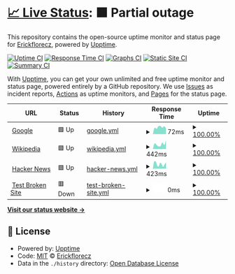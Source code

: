 # [📈 Live Status](https://Erickflorecz.github.io/upptime): <!--live status--> **🟧 Partial outage**

This repository contains the open-source uptime monitor and status page for [Erickflorecz](https://Erickflorecz.github.io/upptime), powered by [Upptime](https://github.com/upptime/upptime).

[![Uptime CI](https://github.com/Erickflorecz/upptime/workflows/Uptime%20CI/badge.svg)](https://github.com/Erickflorecz/upptime/actions?query=workflow%3A%22Uptime+CI%22)
[![Response Time CI](https://github.com/Erickflorecz/upptime/workflows/Response%20Time%20CI/badge.svg)](https://github.com/Erickflorecz/upptime/actions?query=workflow%3A%22Response+Time+CI%22)
[![Graphs CI](https://github.com/Erickflorecz/upptime/workflows/Graphs%20CI/badge.svg)](https://github.com/Erickflorecz/upptime/actions?query=workflow%3A%22Graphs+CI%22)
[![Static Site CI](https://github.com/Erickflorecz/upptime/workflows/Static%20Site%20CI/badge.svg)](https://github.com/Erickflorecz/upptime/actions?query=workflow%3A%22Static+Site+CI%22)
[![Summary CI](https://github.com/Erickflorecz/upptime/workflows/Summary%20CI/badge.svg)](https://github.com/Erickflorecz/upptime/actions?query=workflow%3A%22Summary+CI%22)

With [Upptime](https://upptime.js.org), you can get your own unlimited and free uptime monitor and status page, powered entirely by a GitHub repository. We use [Issues](https://github.com/Erickflorecz/upptime/issues) as incident reports, [Actions](https://github.com/Erickflorecz/upptime/actions) as uptime monitors, and [Pages](https://Erickflorecz.github.io/upptime) for the status page.

<!--start: status pages-->
<!-- This summary is generated by Upptime (https://github.com/upptime/upptime) -->
<!-- Do not edit this manually, your changes will be overwritten -->
<!-- prettier-ignore -->
| URL | Status | History | Response Time | Uptime |
| --- | ------ | ------- | ------------- | ------ |
| <img alt="" src="https://icons.duckduckgo.com/ip3/www.google.com.ico" height="13"> [Google](https://www.google.com) | 🟩 Up | [google.yml](https://github.com/ErickFlorecz/upptime/commits/HEAD/history/google.yml) | <details><summary><img alt="Response time graph" src="./graphs/google/response-time-week.png" height="20"> 72ms</summary><br><a href="https://Erickflorecz.github.io/upptime/history/google"><img alt="Response time 72" src="https://img.shields.io/endpoint?url=https%3A%2F%2Fraw.githubusercontent.com%2FErickFlorecz%2Fupptime%2FHEAD%2Fapi%2Fgoogle%2Fresponse-time.json"></a><br><a href="https://Erickflorecz.github.io/upptime/history/google"><img alt="24-hour response time 72" src="https://img.shields.io/endpoint?url=https%3A%2F%2Fraw.githubusercontent.com%2FErickFlorecz%2Fupptime%2FHEAD%2Fapi%2Fgoogle%2Fresponse-time-day.json"></a><br><a href="https://Erickflorecz.github.io/upptime/history/google"><img alt="7-day response time 72" src="https://img.shields.io/endpoint?url=https%3A%2F%2Fraw.githubusercontent.com%2FErickFlorecz%2Fupptime%2FHEAD%2Fapi%2Fgoogle%2Fresponse-time-week.json"></a><br><a href="https://Erickflorecz.github.io/upptime/history/google"><img alt="30-day response time 72" src="https://img.shields.io/endpoint?url=https%3A%2F%2Fraw.githubusercontent.com%2FErickFlorecz%2Fupptime%2FHEAD%2Fapi%2Fgoogle%2Fresponse-time-month.json"></a><br><a href="https://Erickflorecz.github.io/upptime/history/google"><img alt="1-year response time 72" src="https://img.shields.io/endpoint?url=https%3A%2F%2Fraw.githubusercontent.com%2FErickFlorecz%2Fupptime%2FHEAD%2Fapi%2Fgoogle%2Fresponse-time-year.json"></a></details> | <details><summary><a href="https://Erickflorecz.github.io/upptime/history/google">100.00%</a></summary><a href="https://Erickflorecz.github.io/upptime/history/google"><img alt="All-time uptime 100.00%" src="https://img.shields.io/endpoint?url=https%3A%2F%2Fraw.githubusercontent.com%2FErickFlorecz%2Fupptime%2FHEAD%2Fapi%2Fgoogle%2Fuptime.json"></a><br><a href="https://Erickflorecz.github.io/upptime/history/google"><img alt="24-hour uptime 100.00%" src="https://img.shields.io/endpoint?url=https%3A%2F%2Fraw.githubusercontent.com%2FErickFlorecz%2Fupptime%2FHEAD%2Fapi%2Fgoogle%2Fuptime-day.json"></a><br><a href="https://Erickflorecz.github.io/upptime/history/google"><img alt="7-day uptime 100.00%" src="https://img.shields.io/endpoint?url=https%3A%2F%2Fraw.githubusercontent.com%2FErickFlorecz%2Fupptime%2FHEAD%2Fapi%2Fgoogle%2Fuptime-week.json"></a><br><a href="https://Erickflorecz.github.io/upptime/history/google"><img alt="30-day uptime 100.00%" src="https://img.shields.io/endpoint?url=https%3A%2F%2Fraw.githubusercontent.com%2FErickFlorecz%2Fupptime%2FHEAD%2Fapi%2Fgoogle%2Fuptime-month.json"></a><br><a href="https://Erickflorecz.github.io/upptime/history/google"><img alt="1-year uptime 100.00%" src="https://img.shields.io/endpoint?url=https%3A%2F%2Fraw.githubusercontent.com%2FErickFlorecz%2Fupptime%2FHEAD%2Fapi%2Fgoogle%2Fuptime-year.json"></a></details>
| <img alt="" src="https://icons.duckduckgo.com/ip3/en.wikipedia.org.ico" height="13"> [Wikipedia](https://en.wikipedia.org) | 🟩 Up | [wikipedia.yml](https://github.com/ErickFlorecz/upptime/commits/HEAD/history/wikipedia.yml) | <details><summary><img alt="Response time graph" src="./graphs/wikipedia/response-time-week.png" height="20"> 442ms</summary><br><a href="https://Erickflorecz.github.io/upptime/history/wikipedia"><img alt="Response time 442" src="https://img.shields.io/endpoint?url=https%3A%2F%2Fraw.githubusercontent.com%2FErickFlorecz%2Fupptime%2FHEAD%2Fapi%2Fwikipedia%2Fresponse-time.json"></a><br><a href="https://Erickflorecz.github.io/upptime/history/wikipedia"><img alt="24-hour response time 442" src="https://img.shields.io/endpoint?url=https%3A%2F%2Fraw.githubusercontent.com%2FErickFlorecz%2Fupptime%2FHEAD%2Fapi%2Fwikipedia%2Fresponse-time-day.json"></a><br><a href="https://Erickflorecz.github.io/upptime/history/wikipedia"><img alt="7-day response time 442" src="https://img.shields.io/endpoint?url=https%3A%2F%2Fraw.githubusercontent.com%2FErickFlorecz%2Fupptime%2FHEAD%2Fapi%2Fwikipedia%2Fresponse-time-week.json"></a><br><a href="https://Erickflorecz.github.io/upptime/history/wikipedia"><img alt="30-day response time 442" src="https://img.shields.io/endpoint?url=https%3A%2F%2Fraw.githubusercontent.com%2FErickFlorecz%2Fupptime%2FHEAD%2Fapi%2Fwikipedia%2Fresponse-time-month.json"></a><br><a href="https://Erickflorecz.github.io/upptime/history/wikipedia"><img alt="1-year response time 442" src="https://img.shields.io/endpoint?url=https%3A%2F%2Fraw.githubusercontent.com%2FErickFlorecz%2Fupptime%2FHEAD%2Fapi%2Fwikipedia%2Fresponse-time-year.json"></a></details> | <details><summary><a href="https://Erickflorecz.github.io/upptime/history/wikipedia">100.00%</a></summary><a href="https://Erickflorecz.github.io/upptime/history/wikipedia"><img alt="All-time uptime 100.00%" src="https://img.shields.io/endpoint?url=https%3A%2F%2Fraw.githubusercontent.com%2FErickFlorecz%2Fupptime%2FHEAD%2Fapi%2Fwikipedia%2Fuptime.json"></a><br><a href="https://Erickflorecz.github.io/upptime/history/wikipedia"><img alt="24-hour uptime 100.00%" src="https://img.shields.io/endpoint?url=https%3A%2F%2Fraw.githubusercontent.com%2FErickFlorecz%2Fupptime%2FHEAD%2Fapi%2Fwikipedia%2Fuptime-day.json"></a><br><a href="https://Erickflorecz.github.io/upptime/history/wikipedia"><img alt="7-day uptime 100.00%" src="https://img.shields.io/endpoint?url=https%3A%2F%2Fraw.githubusercontent.com%2FErickFlorecz%2Fupptime%2FHEAD%2Fapi%2Fwikipedia%2Fuptime-week.json"></a><br><a href="https://Erickflorecz.github.io/upptime/history/wikipedia"><img alt="30-day uptime 100.00%" src="https://img.shields.io/endpoint?url=https%3A%2F%2Fraw.githubusercontent.com%2FErickFlorecz%2Fupptime%2FHEAD%2Fapi%2Fwikipedia%2Fuptime-month.json"></a><br><a href="https://Erickflorecz.github.io/upptime/history/wikipedia"><img alt="1-year uptime 100.00%" src="https://img.shields.io/endpoint?url=https%3A%2F%2Fraw.githubusercontent.com%2FErickFlorecz%2Fupptime%2FHEAD%2Fapi%2Fwikipedia%2Fuptime-year.json"></a></details>
| <img alt="" src="https://icons.duckduckgo.com/ip3/news.ycombinator.com.ico" height="13"> [Hacker News](https://news.ycombinator.com) | 🟩 Up | [hacker-news.yml](https://github.com/ErickFlorecz/upptime/commits/HEAD/history/hacker-news.yml) | <details><summary><img alt="Response time graph" src="./graphs/hacker-news/response-time-week.png" height="20"> 423ms</summary><br><a href="https://Erickflorecz.github.io/upptime/history/hacker-news"><img alt="Response time 423" src="https://img.shields.io/endpoint?url=https%3A%2F%2Fraw.githubusercontent.com%2FErickFlorecz%2Fupptime%2FHEAD%2Fapi%2Fhacker-news%2Fresponse-time.json"></a><br><a href="https://Erickflorecz.github.io/upptime/history/hacker-news"><img alt="24-hour response time 423" src="https://img.shields.io/endpoint?url=https%3A%2F%2Fraw.githubusercontent.com%2FErickFlorecz%2Fupptime%2FHEAD%2Fapi%2Fhacker-news%2Fresponse-time-day.json"></a><br><a href="https://Erickflorecz.github.io/upptime/history/hacker-news"><img alt="7-day response time 423" src="https://img.shields.io/endpoint?url=https%3A%2F%2Fraw.githubusercontent.com%2FErickFlorecz%2Fupptime%2FHEAD%2Fapi%2Fhacker-news%2Fresponse-time-week.json"></a><br><a href="https://Erickflorecz.github.io/upptime/history/hacker-news"><img alt="30-day response time 423" src="https://img.shields.io/endpoint?url=https%3A%2F%2Fraw.githubusercontent.com%2FErickFlorecz%2Fupptime%2FHEAD%2Fapi%2Fhacker-news%2Fresponse-time-month.json"></a><br><a href="https://Erickflorecz.github.io/upptime/history/hacker-news"><img alt="1-year response time 423" src="https://img.shields.io/endpoint?url=https%3A%2F%2Fraw.githubusercontent.com%2FErickFlorecz%2Fupptime%2FHEAD%2Fapi%2Fhacker-news%2Fresponse-time-year.json"></a></details> | <details><summary><a href="https://Erickflorecz.github.io/upptime/history/hacker-news">100.00%</a></summary><a href="https://Erickflorecz.github.io/upptime/history/hacker-news"><img alt="All-time uptime 100.00%" src="https://img.shields.io/endpoint?url=https%3A%2F%2Fraw.githubusercontent.com%2FErickFlorecz%2Fupptime%2FHEAD%2Fapi%2Fhacker-news%2Fuptime.json"></a><br><a href="https://Erickflorecz.github.io/upptime/history/hacker-news"><img alt="24-hour uptime 100.00%" src="https://img.shields.io/endpoint?url=https%3A%2F%2Fraw.githubusercontent.com%2FErickFlorecz%2Fupptime%2FHEAD%2Fapi%2Fhacker-news%2Fuptime-day.json"></a><br><a href="https://Erickflorecz.github.io/upptime/history/hacker-news"><img alt="7-day uptime 100.00%" src="https://img.shields.io/endpoint?url=https%3A%2F%2Fraw.githubusercontent.com%2FErickFlorecz%2Fupptime%2FHEAD%2Fapi%2Fhacker-news%2Fuptime-week.json"></a><br><a href="https://Erickflorecz.github.io/upptime/history/hacker-news"><img alt="30-day uptime 100.00%" src="https://img.shields.io/endpoint?url=https%3A%2F%2Fraw.githubusercontent.com%2FErickFlorecz%2Fupptime%2FHEAD%2Fapi%2Fhacker-news%2Fuptime-month.json"></a><br><a href="https://Erickflorecz.github.io/upptime/history/hacker-news"><img alt="1-year uptime 100.00%" src="https://img.shields.io/endpoint?url=https%3A%2F%2Fraw.githubusercontent.com%2FErickFlorecz%2Fupptime%2FHEAD%2Fapi%2Fhacker-news%2Fuptime-year.json"></a></details>
| <img alt="" src="https://icons.duckduckgo.com/ip3/thissitedoesnotexist.koj.co.ico" height="13"> [Test Broken Site](https://thissitedoesnotexist.koj.co) | 🟥 Down | [test-broken-site.yml](https://github.com/ErickFlorecz/upptime/commits/HEAD/history/test-broken-site.yml) | <details><summary><img alt="Response time graph" src="./graphs/test-broken-site/response-time-week.png" height="20"> 0ms</summary><br><a href="https://Erickflorecz.github.io/upptime/history/test-broken-site"><img alt="Response time 0" src="https://img.shields.io/endpoint?url=https%3A%2F%2Fraw.githubusercontent.com%2FErickFlorecz%2Fupptime%2FHEAD%2Fapi%2Ftest-broken-site%2Fresponse-time.json"></a><br><a href="https://Erickflorecz.github.io/upptime/history/test-broken-site"><img alt="24-hour response time 0" src="https://img.shields.io/endpoint?url=https%3A%2F%2Fraw.githubusercontent.com%2FErickFlorecz%2Fupptime%2FHEAD%2Fapi%2Ftest-broken-site%2Fresponse-time-day.json"></a><br><a href="https://Erickflorecz.github.io/upptime/history/test-broken-site"><img alt="7-day response time 0" src="https://img.shields.io/endpoint?url=https%3A%2F%2Fraw.githubusercontent.com%2FErickFlorecz%2Fupptime%2FHEAD%2Fapi%2Ftest-broken-site%2Fresponse-time-week.json"></a><br><a href="https://Erickflorecz.github.io/upptime/history/test-broken-site"><img alt="30-day response time 0" src="https://img.shields.io/endpoint?url=https%3A%2F%2Fraw.githubusercontent.com%2FErickFlorecz%2Fupptime%2FHEAD%2Fapi%2Ftest-broken-site%2Fresponse-time-month.json"></a><br><a href="https://Erickflorecz.github.io/upptime/history/test-broken-site"><img alt="1-year response time 0" src="https://img.shields.io/endpoint?url=https%3A%2F%2Fraw.githubusercontent.com%2FErickFlorecz%2Fupptime%2FHEAD%2Fapi%2Ftest-broken-site%2Fresponse-time-year.json"></a></details> | <details><summary><a href="https://Erickflorecz.github.io/upptime/history/test-broken-site">100.00%</a></summary><a href="https://Erickflorecz.github.io/upptime/history/test-broken-site"><img alt="All-time uptime 100.00%" src="https://img.shields.io/endpoint?url=https%3A%2F%2Fraw.githubusercontent.com%2FErickFlorecz%2Fupptime%2FHEAD%2Fapi%2Ftest-broken-site%2Fuptime.json"></a><br><a href="https://Erickflorecz.github.io/upptime/history/test-broken-site"><img alt="24-hour uptime 100.00%" src="https://img.shields.io/endpoint?url=https%3A%2F%2Fraw.githubusercontent.com%2FErickFlorecz%2Fupptime%2FHEAD%2Fapi%2Ftest-broken-site%2Fuptime-day.json"></a><br><a href="https://Erickflorecz.github.io/upptime/history/test-broken-site"><img alt="7-day uptime 100.00%" src="https://img.shields.io/endpoint?url=https%3A%2F%2Fraw.githubusercontent.com%2FErickFlorecz%2Fupptime%2FHEAD%2Fapi%2Ftest-broken-site%2Fuptime-week.json"></a><br><a href="https://Erickflorecz.github.io/upptime/history/test-broken-site"><img alt="30-day uptime 100.00%" src="https://img.shields.io/endpoint?url=https%3A%2F%2Fraw.githubusercontent.com%2FErickFlorecz%2Fupptime%2FHEAD%2Fapi%2Ftest-broken-site%2Fuptime-month.json"></a><br><a href="https://Erickflorecz.github.io/upptime/history/test-broken-site"><img alt="1-year uptime 100.00%" src="https://img.shields.io/endpoint?url=https%3A%2F%2Fraw.githubusercontent.com%2FErickFlorecz%2Fupptime%2FHEAD%2Fapi%2Ftest-broken-site%2Fuptime-year.json"></a></details>

<!--end: status pages-->

[**Visit our status website →**](https://Erickflorecz.github.io/upptime)

## 📄 License

- Powered by: [Upptime](https://github.com/upptime/upptime)
- Code: [MIT](./LICENSE) © [Erickflorecz](https://Erickflorecz.github.io/upptime)
- Data in the `./history` directory: [Open Database License](https://opendatacommons.org/licenses/odbl/1-0/)
